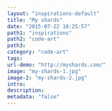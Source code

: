 ```yaml
---
layout: "inspirations-default"
title: "My shards"
date: "2015-07-22 18:25:57"
path1: "inspirations"
path2: "code-art"
path3:
category: "code-art"
tags:
url-demo: "http://myshards.com/"
image: "my-shards-1.jpg"
image-2: "my-shards-2.jpg"
intro:
description:
metadata: "false"
---
```

